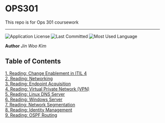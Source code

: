 # OPS301
This repo is for Ops 301 coursework

---

![Application License](https://img.shields.io/github/license/jinwoov/OPS301)
![Last Committed](https://img.shields.io/github/last-commit/jinwoov/OPS301)
![Most Used Language](https://img.shields.io/github/languages/top/jinwoov/OPS301)

**Author** *Jin Woo Kim*


## Table of Contents

[1. Reading: Change Enablement in ITIL 4](./Reading/Reading1.md)  
[2. Reading: Networking](./Reading/Reading2.md)  
[3. Reading: Endpoint Acquisition](./Reading/Reading3.md)  
[4. Reading: Virtual Private Network (VPN)](./Reading/Reading4.md)  
[5. Reading: Linux DNS Server](./Reading/Reading5.md)  
[6. Reading: Windows Server](./Reading/Reading6.md)  
[7. Reading: Network Segmentation](./Reading/Reading7.md)  
[8. Reading: Identity Management](./Reading/Reading8.md)  
[9. Reading: OSPF Routing](./Reading/Reading9.md)  